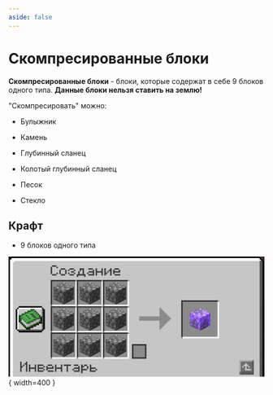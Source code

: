 ```yaml
---
aside: false
---
```


# Скомпресированные блоки

<ItemCard>
<Card style="overflow: hidden;" class="m-0">
    <template #header>
        <Image alt="user header" src="/assets/bestiary/block/enchanted_cobblestone.png" width="40%"/>
    </template>
    <template #title>Скомпресированные блоки</template>
    <template #content>
      <Divider />
      <h3>Получение:</h3>
      <ul>
      <li>Крафт</li>
      </ul>
    </template>
</Card>
</ItemCard>

**Скомпресированные блоки** - блоки, которые содержат в себе 9 блоков одного типа. **Данные блоки нельзя ставить на землю!**

"Скомпресировать" можно:

- Булыжник

- Камень

- Глубинный сланец

- Колотый глубинный сланец

- Песок

- Стекло

## Крафт

- 9 блоков одного типа

![Скомпресированный булыжник, крафт](/assets/bestiary/crafts/compressed_cobblestone.png){ width=400 }
